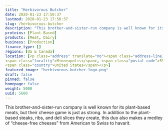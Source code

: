 ```yaml
---
title: "Herbivorous Butcher"
date: 2020-01-23 17:50:37
lastmod: 2020-01-23 17:50:37
slug: /herbivorous-butcher
description: "This brother-and-sister-run company is well known for its plant-based meats, but their cheese game is just as strong. In addition to the plant-based steaks, ribs, and deli slices they create, this duo also makes a medley of “cheese-free cheeses” from American to Swiss to havarit."
proteins: [Plant-Based]
products: [Meat, Dairy]
business: [Production]
finance_type: []
regions: [US & Canada]
location: [<p class="address" translate="no"><span class="address-line1">1st Avenue Northeast</span><br>
<span class="locality">Minneapolis</span>, <span class="postal-code">55413</span><br>
<span class="country">United States</span></p>]
featured_image: "herbivorous-butcher-logo.png"
draft: false
pinned: false
homepage: false
weight: 5000
uuid: 5600
---
```

<p>This brother-and-sister-run company is well known for its plant-based meats, but their cheese game is just as strong. In addition to the plant-based steaks, ribs, and deli slices they create, this duo also makes a medley of “cheese-free cheeses” from American to Swiss to havarit.</p>
